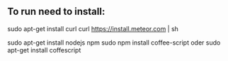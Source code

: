 ## To run need to install:
sudo apt-get install curl
curl https://install.meteor.com | sh

sudo apt-get install nodejs npm
sudo npm install coffee-script oder sudo apt-get install coffescript
